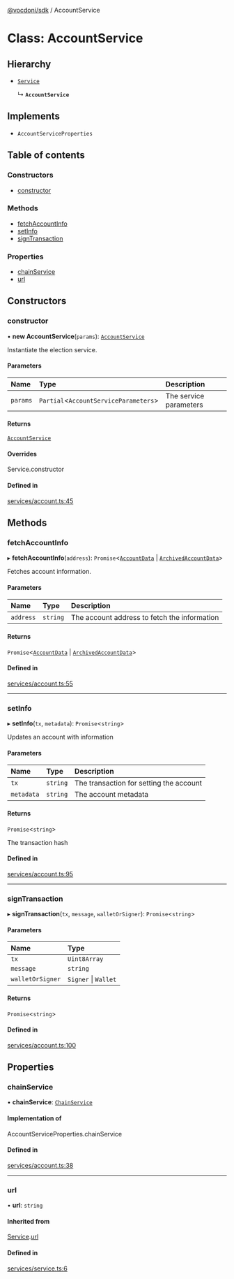 [@vocdoni/sdk](/sdk) / AccountService

# Class: AccountService

## Hierarchy

- [`Service`](Service)

  ↳ **`AccountService`**

## Implements

- `AccountServiceProperties`

## Table of contents

### Constructors

- [constructor](AccountService#constructor)

### Methods

- [fetchAccountInfo](AccountService#fetchaccountinfo)
- [setInfo](AccountService#setinfo)
- [signTransaction](AccountService#signtransaction)

### Properties

- [chainService](AccountService#chainservice)
- [url](AccountService#url)

## Constructors

### constructor

• **new AccountService**(`params`): [`AccountService`](AccountService)

Instantiate the election service.

#### Parameters

| Name | Type | Description |
| :------ | :------ | :------ |
| `params` | `Partial`\<`AccountServiceParameters`\> | The service parameters |

#### Returns

[`AccountService`](AccountService)

#### Overrides

Service.constructor

#### Defined in

[services/account.ts:45](https://github.com/vocdoni/vocdoni-sdk/blob/c61694d51d7ca609cdc86440f23c7a75ea39ea5b/src/services/account.ts#L45)

## Methods

### fetchAccountInfo

▸ **fetchAccountInfo**(`address`): `Promise`\<[`AccountData`](../sdk-reference.md#accountdata) \| [`ArchivedAccountData`](../sdk-reference#archivedaccountdata)\>

Fetches account information.

#### Parameters

| Name | Type | Description |
| :------ | :------ | :------ |
| `address` | `string` | The account address to fetch the information |

#### Returns

`Promise`\<[`AccountData`](../sdk-reference.md#accountdata) \| [`ArchivedAccountData`](../sdk-reference#archivedaccountdata)\>

#### Defined in

[services/account.ts:55](https://github.com/vocdoni/vocdoni-sdk/blob/c61694d51d7ca609cdc86440f23c7a75ea39ea5b/src/services/account.ts#L55)

___

### setInfo

▸ **setInfo**(`tx`, `metadata`): `Promise`\<`string`\>

Updates an account with information

#### Parameters

| Name | Type | Description |
| :------ | :------ | :------ |
| `tx` | `string` | The transaction for setting the account |
| `metadata` | `string` | The account metadata |

#### Returns

`Promise`\<`string`\>

The transaction hash

#### Defined in

[services/account.ts:95](https://github.com/vocdoni/vocdoni-sdk/blob/c61694d51d7ca609cdc86440f23c7a75ea39ea5b/src/services/account.ts#L95)

___

### signTransaction

▸ **signTransaction**(`tx`, `message`, `walletOrSigner`): `Promise`\<`string`\>

#### Parameters

| Name | Type |
| :------ | :------ |
| `tx` | `Uint8Array` |
| `message` | `string` |
| `walletOrSigner` | `Signer` \| `Wallet` |

#### Returns

`Promise`\<`string`\>

#### Defined in

[services/account.ts:100](https://github.com/vocdoni/vocdoni-sdk/blob/c61694d51d7ca609cdc86440f23c7a75ea39ea5b/src/services/account.ts#L100)

## Properties

### chainService

• **chainService**: [`ChainService`](ChainService)

#### Implementation of

AccountServiceProperties.chainService

#### Defined in

[services/account.ts:38](https://github.com/vocdoni/vocdoni-sdk/blob/c61694d51d7ca609cdc86440f23c7a75ea39ea5b/src/services/account.ts#L38)

___

### url

• **url**: `string`

#### Inherited from

[Service](Service.md).[url](Service#url)

#### Defined in

[services/service.ts:6](https://github.com/vocdoni/vocdoni-sdk/blob/c61694d51d7ca609cdc86440f23c7a75ea39ea5b/src/services/service.ts#L6)
